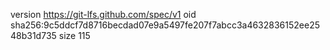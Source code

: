 version https://git-lfs.github.com/spec/v1
oid sha256:9c5ddcf7d8716becdad07e9a5497fe207f7abcc3a4632836152ee2548b31d735
size 115
